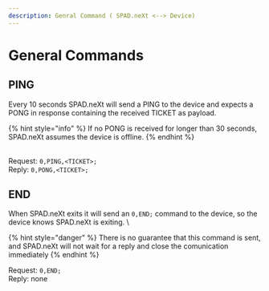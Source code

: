 ```yaml
---
description: Genral Command ( SPAD.neXt <--> Device)
---
```


# General Commands

## &#x20;PING

Every 10 seconds SPAD.neXt will send a PING to the device and expects a PONG in response containing the received TICKET as payload.&#x20;

{% hint style="info" %}
If no PONG is received for longer than 30 seconds, SPAD.neXt assumes the device is offline.
{% endhint %}

\
Request: `0,PING,<TICKET>;`\
Reply: `0,PONG,<TICKET>;`

## &#x20;END

When SPAD.neXt exits it will send an `0,END;` command to the device, so the device knows SPAD.neXt is exiting. \


{% hint style="danger" %}
There is no guarantee that this command is sent, and SPAD.neXt will not wait for a reply and close the comunication immediately
{% endhint %}

Request: `0,END;`\
Reply: none
